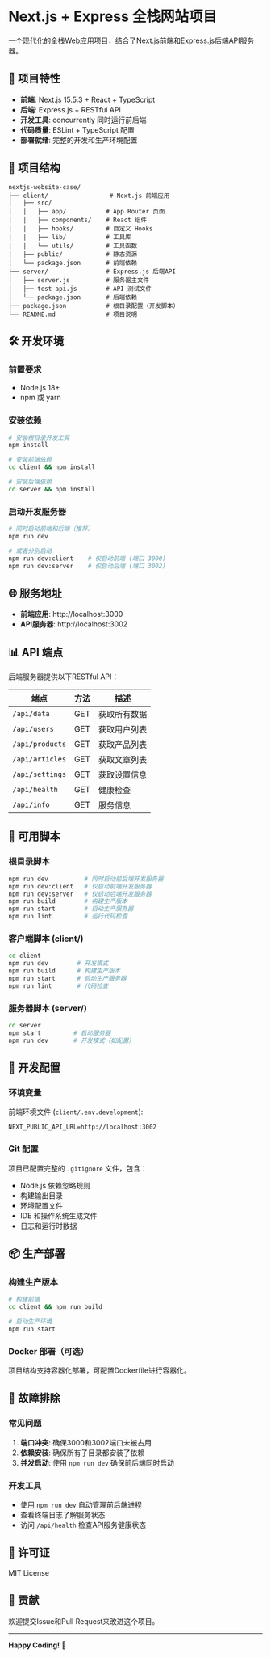 # Next.js + Express 全栈网站项目

一个现代化的全栈Web应用项目，结合了Next.js前端和Express.js后端API服务器。

## 🚀 项目特性

- **前端**: Next.js 15.5.3 + React + TypeScript
- **后端**: Express.js + RESTful API
- **开发工具**: concurrently 同时运行前后端
- **代码质量**: ESLint + TypeScript 配置
- **部署就绪**: 完整的开发和生产环境配置

## 📁 项目结构

```
nextjs-website-case/
├── client/                 # Next.js 前端应用
│   ├── src/
│   │   ├── app/           # App Router 页面
│   │   ├── components/    # React 组件
│   │   ├── hooks/         # 自定义 Hooks
│   │   ├── lib/           # 工具库
│   │   └── utils/         # 工具函数
│   ├── public/            # 静态资源
│   └── package.json       # 前端依赖
├── server/                # Express.js 后端API
│   ├── server.js          # 服务器主文件
│   ├── test-api.js        # API 测试文件
│   └── package.json       # 后端依赖
├── package.json           # 根目录配置（开发脚本）
└── README.md              # 项目说明
```

## 🛠️ 开发环境

### 前置要求

- Node.js 18+ 
- npm 或 yarn

### 安装依赖

```bash
# 安装根目录开发工具
npm install

# 安装前端依赖
cd client && npm install

# 安装后端依赖  
cd server && npm install
```

### 启动开发服务器

```bash
# 同时启动前端和后端（推荐）
npm run dev

# 或者分别启动
npm run dev:client    # 仅启动前端 (端口 3000)
npm run dev:server    # 仅启动后端 (端口 3002)
```

## 🌐 服务地址

- **前端应用**: http://localhost:3000
- **API服务器**: http://localhost:3002

## 📊 API 端点

后端服务器提供以下RESTful API：

| 端点 | 方法 | 描述 |
|------|------|------|
| `/api/data` | GET | 获取所有数据 |
| `/api/users` | GET | 获取用户列表 |
| `/api/products` | GET | 获取产品列表 |
| `/api/articles` | GET | 获取文章列表 |
| `/api/settings` | GET | 获取设置信息 |
| `/api/health` | GET | 健康检查 |
| `/api/info` | GET | 服务信息 |

## 🚦 可用脚本

### 根目录脚本

```bash
npm run dev          # 同时启动前后端开发服务器
npm run dev:client   # 仅启动前端开发服务器
npm run dev:server   # 仅启动后端开发服务器
npm run build        # 构建生产版本
npm run start        # 启动生产服务器
npm run lint         # 运行代码检查
```

### 客户端脚本 (client/)

```bash
cd client
npm run dev        # 开发模式
npm run build      # 构建生产版本
npm run start      # 启动生产服务器
npm run lint       # 代码检查
```

### 服务器脚本 (server/)

```bash
cd server  
npm start         # 启动服务器
npm run dev       # 开发模式（如配置）
```

## 🔧 开发配置

### 环境变量

前端环境文件 (`client/.env.development`):
```env
NEXT_PUBLIC_API_URL=http://localhost:3002
```

### Git 配置

项目已配置完整的 `.gitignore` 文件，包含：
- Node.js 依赖忽略规则
- 构建输出目录
- 环境配置文件
- IDE 和操作系统生成文件
- 日志和运行时数据

## 📦 生产部署

### 构建生产版本

```bash
# 构建前端
cd client && npm run build

# 启动生产环境
npm run start
```

### Docker 部署（可选）

项目结构支持容器化部署，可配置Dockerfile进行容器化。

## 🐛 故障排除

### 常见问题

1. **端口冲突**: 确保3000和3002端口未被占用
2. **依赖安装**: 确保所有子目录都安装了依赖
3. **并发启动**: 使用 `npm run dev` 确保前后端同时启动

### 开发工具

- 使用 `npm run dev` 自动管理前后端进程
- 查看终端日志了解服务状态
- 访问 `/api/health` 检查API服务健康状态

## 📄 许可证

MIT License

## 🤝 贡献

欢迎提交Issue和Pull Request来改进这个项目。

---

**Happy Coding!** 🎉